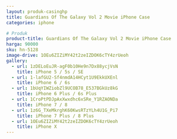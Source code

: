 ```yaml
---
layout: produk-casinghp
title: Guardians Of The Galaxy Vol 2 Movie iPhone Case
categories: iphone

# Produk
product-title: Guardians Of The Galaxy Vol 2 Movie iPhone Case
harga: 90000
sku: hn-5128
image-drive: 1OEu6ZIZiMY42t2zeIZDOK6cTY4zrUeoh
gallery:
  - url: 1zDELoEuJR-agF0b10He9n7Dx88ycjVsN
    title: iPhone 5 / 5s / SE
  - url: 1-lafGU2-Sf4nmdA14HCyt1U9EkkUXEnl
    title: iPhone 6 / 6s
  - url: 1bUqYIWZiobZl9UCOB78_E537BGkUz8kG
    title: iPhone 6 Plus / 6s Plus
  - url: 1CroPtPDJpAxXwxdhc6xSRe_Y1RZAONDa
    title: iPhone 7 / 8
  - url: 1z6G_TXeMkrghK60KwsRTzYLh4U1G_Pi7
    title: iPhone 7 Plus / 8 Plus
  - url: 1OEu6ZIZiMY42t2zeIZDOK6cTY4zrUeoh
    title: iPhone X
---
```

